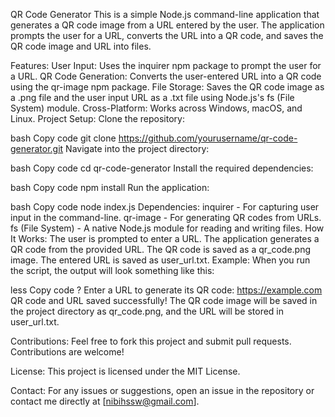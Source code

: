QR Code Generator
This is a simple Node.js command-line application that generates a QR code image from a URL entered by the user. The application prompts the user for a URL, converts the URL into a QR code, and saves the QR code image and URL into files.

Features:
User Input: Uses the inquirer npm package to prompt the user for a URL.
QR Code Generation: Converts the user-entered URL into a QR code using the qr-image npm package.
File Storage: Saves the QR code image as a .png file and the user input URL as a .txt file using Node.js's fs (File System) module.
Cross-Platform: Works across Windows, macOS, and Linux.
Project Setup:
Clone the repository:

bash
Copy code
git clone https://github.com/yourusername/qr-code-generator.git
Navigate into the project directory:

bash
Copy code
cd qr-code-generator
Install the required dependencies:

bash
Copy code
npm install
Run the application:

bash
Copy code
node index.js
Dependencies:
inquirer - For capturing user input in the command-line.
qr-image - For generating QR codes from URLs.
fs (File System) - A native Node.js module for reading and writing files.
How It Works:
The user is prompted to enter a URL.
The application generates a QR code from the provided URL.
The QR code is saved as a qr_code.png image.
The entered URL is saved as user_url.txt.
Example:
When you run the script, the output will look something like this:

less
Copy code
? Enter a URL to generate its QR code: https://example.com
QR code and URL saved successfully!
The QR code image will be saved in the project directory as qr_code.png, and the URL will be stored in user_url.txt.

Contributions:
Feel free to fork this project and submit pull requests. Contributions are welcome!

License:
This project is licensed under the MIT License.

Contact:
For any issues or suggestions, open an issue in the repository or contact me directly at [nibihssw@gmail.com].
